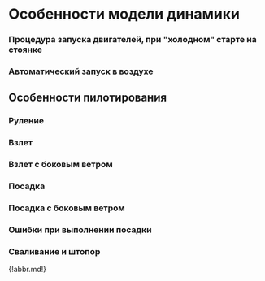 # Особенности модели динамики

### Процедура запуска двигателей, при "холодном" старте на стоянке

### Автоматический запуск в воздухе

## Особенности пилотирования

### Руление

### Взлет

### Взлет с боковым ветром

### Посадка

### Посадка с боковым ветром

### Ошибки при выполнении посадки

### Cваливание и штопор

{!abbr.md!}
